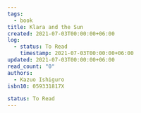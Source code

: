 ```yaml
---
tags:
  - book
title: Klara and the Sun
created: 2021-07-03T00:00:00+06:00
log:
  - status: To Read
    timestamp: 2021-07-03T00:00:00+06:00
updated: 2021-07-03T00:00:00+06:00
read_count: "0"
authors:
  - Kazuo Ishiguro
isbn10: 059331817X

status: To Read
---
```


